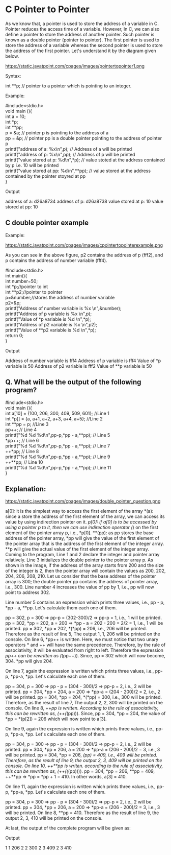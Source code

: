 # **C Pointer to Pointer**

As we know that, a pointer is used to store the address of a variable in C. Pointer reduces the access time of a variable. However, In C, we can also define a pointer to store the address of another pointer. Such pointer is known as a double pointer (pointer to pointer). The first pointer is used to store the address of a variable whereas the second pointer is used to store the address of the first pointer. Let's understand it by the diagram given below.

https://static.javatpoint.com/cpages/images/pointertopointer1.png

Syntax:

int **p; // pointer to a pointer which is pointing to an integer.   

Example:

#include<stdio.h>  
void main (){  
    int a = 10;  
    int *p;  
    int **pp;   
    p = &a; // pointer p is pointing to the address of a  
    pp = &p; // pointer pp is a double pointer pointing to the address of pointer p  
    printf("address of a: %x\n",p); // Address of a will be printed   
    printf("address of p: %x\n",pp); // Address of p will be printed  
    printf("value stored at p: %d\n",*p); // value stoted at the address contained by p i.e. 10 will be printed  
    printf("value stored at pp: %d\n",**pp); // value stored at the address contained by the pointer stoyred at pp  
  }  


Output

address of a: d26a8734
address of p: d26a8738
value stored at p: 10
value stored at pp: 10

## C double pointer example

Example:

https://static.javatpoint.com/cpages/images/cpointertopointerexample.png

As you can see in the above figure, p2 contains the address of p (fff2), and p contains the address of number variable (fff4).

#include<stdio.h>  
int main(){  
    int number=50;      
    int *p;//pointer to int    
    int **p2;//pointer to pointer        
    p=&number;//stores the address of number variable      
    p2=&p;    
    printf("Address of number variable is %x \n",&number);      
    printf("Address of p variable is %x \n",p);      
    printf("Value of *p variable is %d \n",*p);      
    printf("Address of p2 variable is %x \n",p2);      
    printf("Value of **p2 variable is %d \n",*p);      
    return 0;  
} 


Output

Address of number variable is fff4
Address of p variable is fff4
Value of *p variable is 50
Address of p2 variable is fff2
Value of **p variable is 50

##  Q. What will be the output of the following program?

#include<stdio.h>  
void main (){  
    int a[10] = {100, 206, 300, 409, 509, 601}; //Line 1  
    int *p[] = {a, a+1, a+2, a+3, a+4, a+5}; //Line 2  
    int **pp = p; //Line 3  
    pp++; // Line 4  
    printf("%d %d %d\n",pp-p,*pp - a,**pp); // Line 5  
    *pp++; // Line 6  
    printf("%d %d %d\n",pp-p,*pp - a,**pp); // Line 7  
    ++*pp; // Line 8  
    printf("%d %d %d\n",pp-p,*pp - a,**pp); // Line 9  
    ++**pp; // Line 10   
    printf("%d %d %d\n",pp-p,*pp - a,**pp); // Line 11  
  }  


  ## Explanation:

https://static.javatpoint.com/cpages/images/double_pointer_question.png



a[0]: it is the simplest way to access the first element of the array
*(a): since a store the address of the first element of the array, we can access its value by using indirection pointer on it.
*p[0]: if a[0] is to be accessed by using a pointer p to it, then we can use indirection operator (*) on the first element of the pointer array p, i.e., *p[0].
**(pp): as pp stores the base address of the pointer array, *pp will give the value of the first element of the pointer array that is the address of the first element of the integer array. **p will give the actual value of the first element of the integer array.
Coming to the program, Line 1 and 2 declare the integer and pointer array relatively. Line 3 initializes the double pointer to the pointer array p. As shown in the image, if the address of the array starts from 200 and the size of the integer is 2, then the pointer array will contain the values as 200, 202, 204, 206, 208, 210. Let us consider that the base address of the pointer array is 300; the double pointer pp contains the address of pointer array, i.e., 300. Line number 4 increases the value of pp by 1, i.e., pp will now point to address 302.

Line number 5 contains an expression which prints three values, i.e., pp - p, *pp - a, **pp. Let's calculate them each one of them.

pp = 302, p = 300 => pp-p = (302-300)/2 => pp-p = 1, i.e., 1 will be printed.
pp = 302, *pp = 202, a = 200 => *pp - a = 202 - 200 = 2/2 = 1, i.e., 1 will be printed.
pp = 302, *pp = 202, *(*pp) = 206, i.e., 206 will be printed.
Therefore as the result of line 5, The output 1, 1, 206 will be printed on the console. On line 6, *pp++ is written. Here, we must notice that two unary operators * and ++ will have the same precedence. Therefore, by the rule of associativity, it will be evaluated from right to left. Therefore the expression *pp++ can be rewritten as (*(pp++)). Since, pp = 302 which will now become, 304. *pp will give 204.

On line 7, again the expression is written which prints three values, i.e., pp-p, *pp-a, *pp. Let's calculate each one of them.

pp = 304, p = 300 => pp - p = (304 - 300)/2 => pp-p = 2, i.e., 2 will be printed.
pp = 304, *pp = 204, a = 200 => *pp-a = (204 - 200)/2 = 2, i.e., 2 will be printed.
pp = 304, *pp = 204, *(*pp) = 300, i.e., 300 will be printed.
Therefore, as the result of line 7, The output 2, 2, 300 will be printed on the console. On line 8, ++*pp is written. According to the rule of associativity, this can be rewritten as, (++(*(pp))). Since, pp = 304, *pp = 204, the value of *pp = *(p[2]) = 206 which will now point to a[3].

On line 9, again the expression is written which prints three values, i.e., pp-p, *pp-a, *pp. Let's calculate each one of them.

pp = 304, p = 300 => pp - p = (304 - 300)/2 => pp-p = 2, i.e., 2 will be printed.
pp = 304, *pp = 206, a = 200 => *pp-a = (206 - 200)/2 = 3, i.e., 3 will be printed.
pp = 304, *pp = 206, *(*pp) = 409, i.e., 409 will be printed.
Therefore, as the result of line 9, the output 2, 3, 409 will be printed on the console. On line 10, ++**pp is writen. according to the rule of associativity, this can be rewritten as, (++(*(*(pp)))). pp = 304, *pp = 206, **pp = 409, ++**pp => *pp = *pp + 1 = 410. In other words, a[3] = 410.

On line 11, again the expression is written which prints three values, i.e., pp-p, *pp-a, *pp. Let's calculate each one of them.

pp = 304, p = 300 => pp - p = (304 - 300)/2 => pp-p = 2, i.e., 2 will be printed.
pp = 304, *pp = 206, a = 200 => *pp-a = (206 - 200)/2 = 3, i.e., 3 will be printed.
On line 8, **pp = 410.
Therefore as the result of line 9, the output 2, 3, 410 will be printed on the console.

At last, the output of the complete program will be given as:

Output

1 1 206
2 2 300
2 3 409
2 3 410
